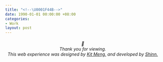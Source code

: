 ```yaml
---
title: "<!--\U0001F44B-->"
date: 1990-01-01 00:00:00 +08:00
categories:
- Work
layout: post
---
```


<div class="whitespace"></div>

<h6 style="text-align: center;">🙏<br>Thank you for viewing. <br>This web experience was designed by <a href="http://www.kitmeng.com/">Kit Meng,</a> and developed by <a href="https://github.com/shinnyx" target="new">Shinn.</a></h6>

<div class="whitespace"></div>